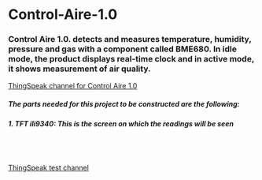 # Control-Aire-1.0

### Control Aire 1.0. detects and measures temperature, humidity, pressure and gas with a component called BME680. In idle mode, the product displays real-time clock and in active mode, it shows measurement of air quality. ###

[ThingSpeak channel for Control Aire 1.0](https://thingspeak.com/channels/1222961/private_show)
<br /> 
 ##### The parts needed for this project to be constructed are the following: #####
 ##### 1. TFT ili9340: This is the screen on which the readings will be seen #####
 <br /> 
 
 <br />


[ThingSpeak test channel](https://thingspeak.com/channels/1223435/private_show "ThingSpeak test channel")



